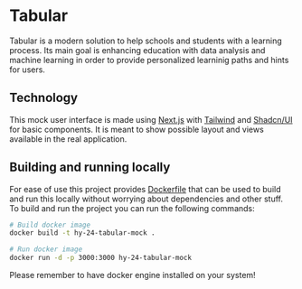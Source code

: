 # Tabular
Tabular is a modern solution to help schools and students with a learning process.
Its main goal is enhancing education with data analysis and machine learning in order
to provide personalized learninig paths and hints for users.

## Technology
This mock user interface is made using [Next.js](https://nextjs.org/) with [Tailwind](https://tailwindcss.com/) and [Shadcn/UI](https://ui.shadcn.com/)
for basic components. It is meant to show possible layout and views available in the real application.

## Building and running locally
For ease of use this project provides [Dockerfile](./Dockerfile) that can be used to build and run this locally without
worrying about dependencies and other stuff. To build and run the project you can run the following commands:
```sh
# Build docker image
docker build -t hy-24-tabular-mock .

# Run docker image
docker run -d -p 3000:3000 hy-24-tabular-mock
```

Please remember to have docker engine installed on your system!
